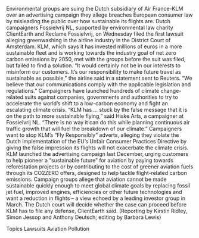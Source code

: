 Environmental groups are suing the Dutch subsidiary of Air France-KLM over an advertising campaign they allege breaches European consumer law by misleading the public over how sustainable its flights are.
Dutch campaigners Fossielvrij NL, supported by environmental law charity ClientEarth and Reclame Fossielvrij, on Wednesday filed the first lawsuit alleging greenwashing in the airline industry in the District Court of Amsterdam.
KLM, which says it has invested millions of euros in a more sustainable fleet and is working towards the industry goal of net zero carbon emissions by 2050, met with the groups before the suit was filed, but failed to find a solution.
“It would certainly not be in our interests to misinform our customers. It’s our responsibility to make future travel as sustainable as possible,” the airline said in a statement sent to Reuters. “We believe that our communications comply with the applicable legislation and regulations.”
Campaigners have launched hundreds of climate change-related suits against companies, governments and authorities to try to accelerate the world’s shift to a low-carbon economy and fight an escalating climate crisis.
“KLM has … stuck by the false message that it is on the path to more sustainable flying,” said Hiske Arts, a campaigner at Fossielvrij NL. “There is no way it can do this while planning continuous air traffic growth that will fuel the breakdown of our climate.”
Campaigners want to stop KLM’s “Fly Responsibly” adverts, alleging they violate the Dutch implementation of the EU’s Unfair Consumer Practices Directive by giving the false impression its flights will not exacerbate the climate crisis.
KLM launched the advertising campaign last December, urging customers to help pioneer a “sustainable future” for aviation by paying towards reforestation projects or by contributing to the cost of greener aviation fuels through its CO2ZERO offers, designed to help tackle flight-related carbon emissions.
Campaign groups allege that aviation cannot be made sustainable quickly enough to meet global climate goals by replacing fossil jet fuel, improved engines, efficiencies or other future technologies and want a reduction in flights – a view echoed by a leading investor group in March.
The Dutch court will decide whether the case can proceed before KLM has to file any defense, ClientEarth said.
(Reporting by Kirstin Ridley, Simon Jessop and Anthony Deutsch; editing by Barbara Lewis)

Topics
Lawsuits
Aviation
Pollution
